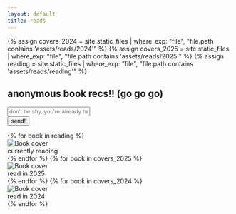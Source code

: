 ```yaml
---
layout: default
title: reads
---
```


<script src="https://unpkg.com/masonry-layout@4/dist/masonry.pkgd.min.js"></script>
<script src="https://unpkg.com/imagesloaded@5/imagesloaded.pkgd.min.js"></script>

<div class="reads-container">
  {% assign covers_2024 = site.static_files | where_exp: "file", "file.path contains 'assets/reads/2024'" %}
  {% assign covers_2025 = site.static_files | where_exp: "file", "file.path contains 'assets/reads/2025'" %}
  {% assign reading = site.static_files | where_exp: "file", "file.path contains 'assets/reads/reading'" %}

  <div class="book-recommendation-form">
    <h2>anonymous book recs!! (go go go)</h2>
    <form id="bookRecommendationForm" action="https://formspree.io/f/xdkollpk" method="POST">
      <div class="form-group">
        <input type="text" id="bookTitle" name="bookTitle" placeholder="don't be shy, you're already here..." required>
      </div>
      <button type="submit">send!</button>
    </form>
  </div>

  <div class="book-grid">
    {% for book in reading %}
      <div class="book-cover">
        <img src="{{ site.baseurl }}{{ book.path }}" alt="Book cover">
        <div class="book-year">currently reading</div>
      </div>
    {% endfor %}
    {% for book in covers_2025 %}
      <div class="book-cover">
        <img src="{{ site.baseurl }}{{ book.path }}" alt="Book cover">
        <div class="book-year">read in 2025</div>
      </div>
    {% endfor %}
    {% for book in covers_2024 %}
      <div class="book-cover">
        <img src="{{ site.baseurl }}{{ book.path }}" alt="Book cover">
        <div class="book-year">read in 2024</div>
      </div>
    {% endfor %}
  </div>
</div>

<script>
  // Initialize Masonry for all book grids
  document.querySelectorAll('.book-grid').forEach(elem => {
    var msnry = new Masonry(elem, {
      itemSelector: '.book-cover',
      columnWidth: '.book-cover',
      percentPosition: true
    });

    // Handle image loading for each grid
    var imgLoad = imagesLoaded(elem);
    imgLoad.on('done', function() {
      msnry.layout();

      elem.querySelectorAll('.book-cover').forEach((cover, index) => {
        setTimeout(() => {
          cover.style.opacity = '1';
        }, index * 50);
      });
    });
  });

  document.getElementById('bookRecommendationForm').addEventListener('submit', function(e) {
    e.preventDefault();
    
    const form = this;
    const formData = new FormData(form);
    form.reset();

    fetch(form.action, {
      method: 'POST',
      body: formData,
      headers: {
        'Accept': 'application/json'
      }
    })
    .then(response => response.json())
    .then(data => {
      if (data.ok) {
        const alert = document.createElement('div');
        alert.className = 'alert';
        alert.textContent = 'thank you! <333';
        document.body.appendChild(alert);

        setTimeout(() => alert.classList.add('show'), 100);

        setTimeout(() => {
          alert.classList.remove('show');
          setTimeout(() => alert.remove(), 300);
        }, 4000);
      }
    })
    .catch(error => {
      console.error('Error:', error);
      alert('oop, something went wrong :^/');
    });
  });
</script>
